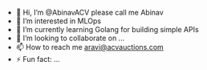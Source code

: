 - 👋 Hi, I’m @AbinavACV please call me Abinav
- 👀 I’m interested in MLOps
- 🌱 I’m currently learning Golang for building simple APIs
- 💞️ I’m looking to collaborate on ...
- 📫 How to reach me aravi@acvauctions.com
- ⚡ Fun fact: ...

<!---
AbinavACV/AbinavACV is a ✨ special ✨ repository because its `README.md` (this file) appears on your GitHub profile.
You can click the Preview link to take a look at your changes.
--->
